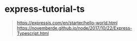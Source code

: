# express-tutorial-ts

> https://expressjs.com/en/starter/hello-world.html  
> https://novemberde.github.io/node/2017/10/22/Express-Typescript.html  
